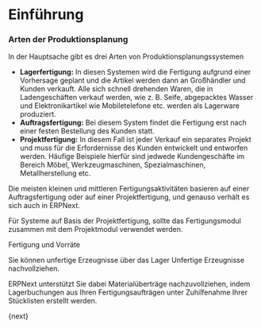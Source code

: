 <!-- add-breadcrumbs -->
# Einführung


### Arten der Produktionsplanung

In der Hauptsache gibt es drei Arten von Produktionsplanungssystemen

* **Lagerfertigung:** In diesen Systemen wird die Fertigung aufgrund einer Vorhersage geplant und die Artikel werden dann an Großhändler und Kunden verkauft. Alle sich schnell drehenden Waren, die in Ladengeschäften verkauf werden, wie z. B. Seife, abgepacktes Wasser und Elektronikartikel wie Mobiletelefone etc. werden als Lagerware produziert.
* **Auftragsfertigung:** Bei diesem System findet die Fertigung erst nach einer festen Bestellung des Kunden statt.
* **Projektfertigung:** In diesem Fall ist jeder Verkauf ein separates Projekt und muss für die Erfordernisse des Kunden entwickelt und entworfen werden. Häufige Beispiele hierfür sind jedwede Kundengeschäfte im Bereich Möbel, Werkzeugmaschinen, Spezialmaschinen, Metallherstellung etc.

Die meisten kleinen und mittleren Fertigungsaktivitäten basieren auf einer Auftragsfertigung oder auf einer Projektfertigung, und genauso verhält es sich auch in ERPNext.

Für Systeme auf Basis der Projektfertigung, sollte das Fertigungsmodul zusammen mit dem Projektmodul verwendet werden.

Fertigung und Vorräte

Sie können unfertige Erzeugnisse über das Lager Unfertige Erzeugnisse nachvollziehen.

ERPNext unterstützt Sie dabei Materialüberträge nachzuvollziehen, indem Lagerbuchungen aus Ihren Fertigungsaufträgen unter Zuhilfenahme Ihrer Stücklisten erstellt werden.

{next}
